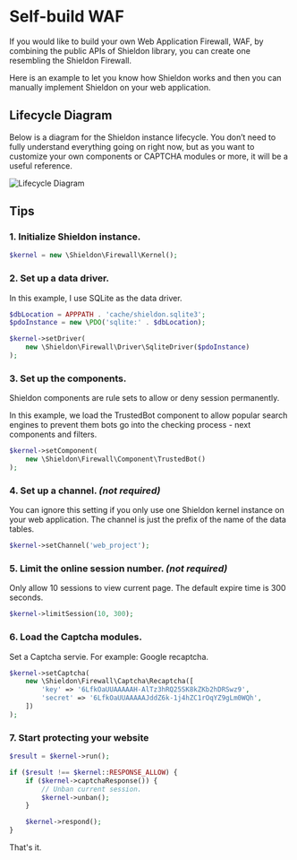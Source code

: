 # Self-build WAF

If you would like to build your own Web Application Firewall, WAF, by combining the public APIs of Shieldon library, you can create one resembling the Shieldon Firewall.

Here is an example to let you know how Shieldon works and then you can manually implement Shieldon on your web application.

## Lifecycle Diagram

Below is a diagram for the Shieldon instance lifecycle. You don’t need to fully understand everything going on right now, but as you want to customize your own components or CAPTCHA modules or more, it will be a useful reference.

![Lifecycle Diagram](https://i.imgur.com/9RLHFG1.png)

## Tips

### 1. Initialize Shieldon instance.

```php
$kernel = new \Shieldon\Firewall\Kernel();
```

### 2. Set up a data driver.

In this example, I use SQLite as the data driver.

```php
$dbLocation = APPPATH . 'cache/shieldon.sqlite3';
$pdoInstance = new \PDO('sqlite:' . $dbLocation);

$kernel->setDriver(
    new \Shieldon\Firewall\Driver\SqliteDriver($pdoInstance)
);
```

### 3. Set up the components.

Shieldon components are rule sets to allow or deny session permanently.

In this example, we load the TrustedBot component to allow popular search engines to prevent them bots go into the checking process - next components and filters.

```php
$kernel->setComponent(
    new \Shieldon\Firewall\Component\TrustedBot()
);
```

### 4. Set up a channel. *(not required)*

You can ignore this setting if you only use one Shieldon kernel instance on your web application. The channel is just the prefix of the name of the data tables.

```php
$kernel->setChannel('web_project');
```

### 5. Limit the online session number. *(not required)*

Only allow 10 sessions to view current page. The default expire time is 300 seconds.

```php
$kernel->limitSession(10, 300);
```

### 6. Load the Captcha modules.

Set a Captcha servie. For example: Google recaptcha.

```php
$kernel->setCaptcha(
    new \Shieldon\Firewall\Captcha\Recaptcha([
        'key' => '6LfkOaUUAAAAAH-AlTz3hRQ25SK8kZKb2hDRSwz9',
        'secret' => '6LfkOaUUAAAAAJddZ6k-1j4hZC1rOqYZ9gLm0WQh',
    ])
);
```

### 7. Start protecting your website

```php
$result = $kernel->run();

if ($result !== $kernel::RESPONSE_ALLOW) {
    if ($kernel->captchaResponse()) {
        // Unban current session.
        $kernel->unban();
    }

    $kernel->respond();
}
```

That's it.
